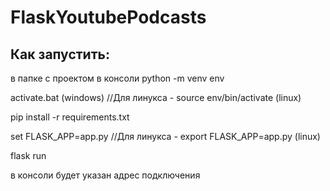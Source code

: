 # FlaskYoutubePodcasts

## Как запустить:
в папке с проектом
в консоли
python -m venv env

activate.bat (windows)  //Для линукса -   source env/bin/activate (linux)

pip install -r requirements.txt

set FLASK_APP=app.py  //Для линукса -  export FLASK_APP=app.py (linux)

flask run

в консоли будет указан адрес подключения
